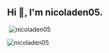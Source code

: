 <h2 align="left">Hi 👋, I'm nicoladen05.</h2>


<p>&nbsp;<img align="center" src="https://github-readme-stats.vercel.app/api?username=nicoladen05&show_icons=true&locale=en" alt="nicoladen05" /></p>

<p><img align="center" src="https://github-readme-streak-stats.herokuapp.com/?user=nicoladen05&" alt="nicoladen05" /></p>
